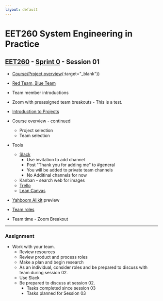 ```yaml
---
layout: default
---
```


# EET260 System Engineering in Practice

## [EET260](../) - [Sprint 0](./) - Session 01

- [Course/Project overview](../course_info/EET260.Syllabus.SP21.pdf){:target="_blank"})
- [Red Team, Blue Team](../course_info/teams.md)
- Team member introductions
- Zoom with preassigned team breakouts - This is a test.
- [Introduction to Projects](resources/IntroToProjects.pptx)
- Course overview - continued
    - Project selection
    - Team selection
- Tools
    - [Slack](../resources/slack.md)
        - Use invitation to add channel
        - Post "Thank you for adding me" to #general
        - You will be added to private team channels
        - No Additinal channels for now
    - Kanban - search web for images
    - [Trello](../resources/kanbans.md)
    - [Lean Canvas](https://www.bing.com/images/search?view=detailV2&ccid=3vzVpzdH&id=BD287635E4616B1999D8C4D470C4C1D24C06244A&thid=OIP.3vzVpzdHPi9WZLfhefSf2QHaFZ&mediaurl=https%3A%2F%2Fwww.iafrikan.com%2Fcontent%2Fimages%2F2015%2F06%2FLean-Canvas.jpg&exph=999&expw=1369&q=lean+canvas&simid=608033718877553031&ck=2DB772875BDC3FBEAC40C3FC02F87ACA&selectedindex=0&form=EX0023&adlt=demote&shtp=GetUrl&shid=40264877-99af-4585-be7f-2a048e39c28b&shtk=MTUgVGhpbmdzIFRvIERvIEFuZCBHbyBGcm9tIElkZWEg4oaSIFByb2R1Y3QgTWFya2V0IEZpdCDihpIgU2NhbGU%3D&shdk=Rm91bmQgb24gQmluZyBmcm9tIHd3dy5pYWZyaWthbi5jb20%3D&shhk=RHp1QsmvYe1UE4c%2BUDS38QLfg6Ojh5slYD3r7QhQwHU%3D&shth=OSH.5mpcuuMUAeeoae9b%252FIaRXw)

- [Yahboom AI kit](../resourcs/pi_system.md) preview
- [Team roles](../course_info/roles.md)
- Team time - Zoom Breakout

---
### Assignment
- Work with your team. 
    - Review resources
    - Review product and process roles
    - Make a plan and begin research
    - As an individual, consider roles and be prepared to discuss with team during session 02.
    - Use Slack
    - Be prepared to discuss at session 02.
        - Tasks completed since session 03
        - Tasks planned for Session 03